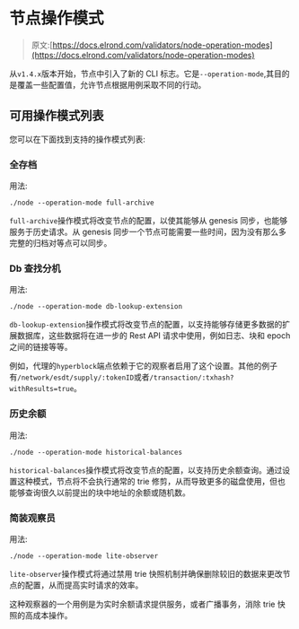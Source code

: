 # 节点操作模式

> 原文:[https://docs.elrond.com/validators/node-operation-modes](https://docs.elrond.com/validators/node-operation-modes)

 从`v1.4.x`版本开始，节点中引入了新的 CLI 标志。它是`--operation-mode`,其目的是覆盖一些配置值，允许节点根据用例采取不同的行动。

## 可用操作模式列表

您可以在下面找到支持的操作模式列表:

### 全存档

用法:

```
./node --operation-mode full-archive 
```

`full-archive`操作模式将改变节点的配置，以使其能够从 genesis 同步，也能够服务于历史请求。从 genesis 同步一个节点可能需要一些时间，因为没有那么多完整的归档对等点可以同步。

### Db 查找分机

用法:

```
./node --operation-mode db-lookup-extension 
```

`db-lookup-extension`操作模式将改变节点的配置，以支持能够存储更多数据的扩展数据库，这些数据将在进一步的 Rest API 请求中使用，例如日志、块和 epoch 之间的链接等等。

例如，代理的`hyperblock`端点依赖于它的观察者启用了这个设置。其他的例子有`/network/esdt/supply/:tokenID`或者`/transaction/:txhash?withResults=true`。

### 历史余额

用法:

```
./node --operation-mode historical-balances 
```

`historical-balances`操作模式将改变节点的配置，以支持历史余额查询。通过设置这种模式，节点将不会执行通常的 trie 修剪，从而导致更多的磁盘使用，但也能够查询很久以前提出的块中地址的余额或随机数。

### 简装观察员

用法:

```
./node --operation-mode lite-observer 
```

`lite-observer`操作模式将通过禁用 trie 快照机制并确保删除较旧的数据来更改节点的配置，从而提高实时请求的效率。

这种观察器的一个用例是为实时余额请求提供服务，或者广播事务，消除 trie 快照的高成本操作。